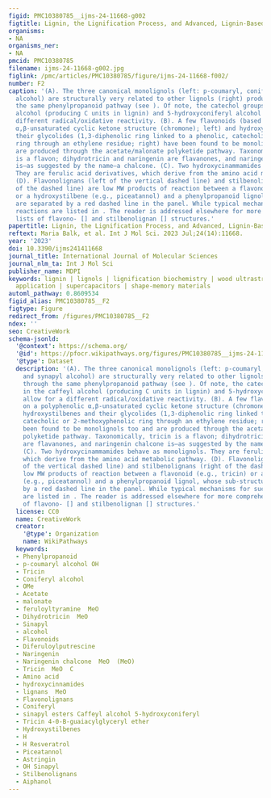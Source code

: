 ```yaml
---
figid: PMC10380785__ijms-24-11668-g002
figtitle: Lignin, the Lignification Process, and Advanced, Lignin-Based Materials
organisms:
- NA
organisms_ner:
- NA
pmcid: PMC10380785
filename: ijms-24-11668-g002.jpg
figlink: /pmc/articles/PMC10380785/figure/ijms-24-11668-f002/
number: F2
caption: '(A). The three canonical monolignols (left: p-coumaryl, coniferyl and synapyl
  alcohol) are structurally very related to other lignols (right) produced through
  the same phenylpropanoid pathway (see ). Of note, the catechol groups in the caffeyl
  alcohol (producing C units in lignin) and 5-hydroxyconiferyl alcohol allow for a
  different radical/oxidative reactivity. (B). A few flavonoids (based on a polyphenolic
  α,β-unsaturated cyclic ketone structure (chromone); left) and hydroxystilbenes and
  their glycolides (1,3-diphenolic ring linked to a phenolic, catecholic or 2-methoxyphenolic
  ring through an ethylene residue; right) have been found to be monolignols too and
  are produced through the acetate/malonate polyketide pathway. Taxonomically, tricin
  is a flavon; dihydrotricin and naringenin are flavanones, and naringenin chalcone
  is—as suggested by the name—a chalcone. (C). Two hydroxycinammamides behave as monolignols.
  They are ferulic acid derivatives, which derive from the amino acid metabolic pathway.
  (D). Flavonolignans (left of the vertical dashed line) and stilbenolignans (right
  of the dashed line) are low MW products of reaction between a flavonoid (e.g., tricin)
  or a hydroxystilbene (e.g., piceatannol) and a phenylpropanoid lignol, whose sub-structures
  are separated by a red dashed line in the panel. While typical mechanisms for such
  reactions are listed in . The reader is addressed elsewhere for more comprehensive
  lists of flavono- [] and stilbenolignan [] structures.'
papertitle: Lignin, the Lignification Process, and Advanced, Lignin-Based Materials.
reftext: Maria Balk, et al. Int J Mol Sci. 2023 Jul;24(14):11668.
year: '2023'
doi: 10.3390/ijms241411668
journal_title: International Journal of Molecular Sciences
journal_nlm_ta: Int J Mol Sci
publisher_name: MDPI
keywords: lignin | lignols | lignification biochemistry | wood ultrastructure | healthcare
  application | supercapacitors | shape-memory materials
automl_pathway: 0.8609534
figid_alias: PMC10380785__F2
figtype: Figure
redirect_from: /figures/PMC10380785__F2
ndex: ''
seo: CreativeWork
schema-jsonld:
  '@context': https://schema.org/
  '@id': https://pfocr.wikipathways.org/figures/PMC10380785__ijms-24-11668-g002.html
  '@type': Dataset
  description: '(A). The three canonical monolignols (left: p-coumaryl, coniferyl
    and synapyl alcohol) are structurally very related to other lignols (right) produced
    through the same phenylpropanoid pathway (see ). Of note, the catechol groups
    in the caffeyl alcohol (producing C units in lignin) and 5-hydroxyconiferyl alcohol
    allow for a different radical/oxidative reactivity. (B). A few flavonoids (based
    on a polyphenolic α,β-unsaturated cyclic ketone structure (chromone); left) and
    hydroxystilbenes and their glycolides (1,3-diphenolic ring linked to a phenolic,
    catecholic or 2-methoxyphenolic ring through an ethylene residue; right) have
    been found to be monolignols too and are produced through the acetate/malonate
    polyketide pathway. Taxonomically, tricin is a flavon; dihydrotricin and naringenin
    are flavanones, and naringenin chalcone is—as suggested by the name—a chalcone.
    (C). Two hydroxycinammamides behave as monolignols. They are ferulic acid derivatives,
    which derive from the amino acid metabolic pathway. (D). Flavonolignans (left
    of the vertical dashed line) and stilbenolignans (right of the dashed line) are
    low MW products of reaction between a flavonoid (e.g., tricin) or a hydroxystilbene
    (e.g., piceatannol) and a phenylpropanoid lignol, whose sub-structures are separated
    by a red dashed line in the panel. While typical mechanisms for such reactions
    are listed in . The reader is addressed elsewhere for more comprehensive lists
    of flavono- [] and stilbenolignan [] structures.'
  license: CC0
  name: CreativeWork
  creator:
    '@type': Organization
    name: WikiPathways
  keywords:
  - Phenylpropanoid
  - p-coumaryl alcohol OH
  - Tricin
  - Coniferyl alcohol
  - OMe
  - Acetate
  - malonate
  - feruloyltyramine  MeO
  - Dihydrotricin  MeO
  - Sinapyl
  - alcohol
  - Flavonoids
  - Diferuloylputrescine
  - Naringenin
  - Naringenin chalcone  MeO  (MeO)
  - Tricin  MeO  C
  - Amino acid
  - hydroxycinnamides
  - lignans  MeO
  - Flavonolignans
  - Coniferyl
  - sinapyl esters Caffeyl alcohol 5-hydroxyconiferyl
  - Tricin 4-0-B-guaiacylglyceryl ether
  - Hydroxystilbenes
  - H
  - H Resveratrol
  - Piceatannol
  - Astringin
  - OH Sinapyl
  - Stilbenolignans
  - Aiphanol
---
```

